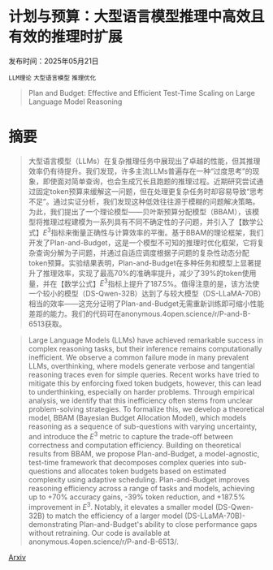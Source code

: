 # 计划与预算：大型语言模型推理中高效且有效的推理时扩展

发布时间：2025年05月21日

`LLM理论` `大型语言模型` `推理优化`

> Plan and Budget: Effective and Efficient Test-Time Scaling on Large Language Model Reasoning

# 摘要

> 大型语言模型（LLMs）在复杂推理任务中展现出了卓越的性能，但其推理效率仍有待提升。我们发现，许多主流LLMs普遍存在一种“过度思考”的现象，即使面对简单查询，也会生成冗长且跑题的推理过程。近期研究尝试通过固定token预算来缓解这一问题，但在处理更复杂任务时却容易导致“思考不足”。通过实证分析，我们发现这种低效往往源于模糊的问题解决策略。为此，我们提出了一个理论模型——贝叶斯预算分配模型（BBAM），该模型将推理过程建模为一系列具有不同不确定性的子问题，并引入了【数学公式】$E^3$指标来衡量正确性与计算效率的平衡。基于BBAM的理论框架，我们开发了Plan-and-Budget，这是一个模型不可知的推理时优化框架，它将复杂查询分解为子问题，并通过自适应调度根据子问题的复杂性动态分配token预算。实验结果表明，Plan-and-Budget在多种任务和模型上显著提升了推理效率，实现了最高70%的准确率提升，减少了39%的token使用量，并在【数学公式】$E^3$指标上提升了187.5%。值得注意的是，该方法使一个较小的模型（DS-Qwen-32B）达到了与较大模型（DS-LLaMA-70B）相当的效率——这充分证明了Plan-and-Budget无需重新训练即可缩小性能差距的能力。我们的代码可在anonymous.4open.science/r/P-and-B-6513获取。

> Large Language Models (LLMs) have achieved remarkable success in complex reasoning tasks, but their inference remains computationally inefficient. We observe a common failure mode in many prevalent LLMs, overthinking, where models generate verbose and tangential reasoning traces even for simple queries. Recent works have tried to mitigate this by enforcing fixed token budgets, however, this can lead to underthinking, especially on harder problems. Through empirical analysis, we identify that this inefficiency often stems from unclear problem-solving strategies. To formalize this, we develop a theoretical model, BBAM (Bayesian Budget Allocation Model), which models reasoning as a sequence of sub-questions with varying uncertainty, and introduce the $E^3$ metric to capture the trade-off between correctness and computation efficiency. Building on theoretical results from BBAM, we propose Plan-and-Budget, a model-agnostic, test-time framework that decomposes complex queries into sub-questions and allocates token budgets based on estimated complexity using adaptive scheduling. Plan-and-Budget improves reasoning efficiency across a range of tasks and models, achieving up to +70% accuracy gains, -39% token reduction, and +187.5% improvement in $E^3$. Notably, it elevates a smaller model (DS-Qwen-32B) to match the efficiency of a larger model (DS-LLaMA-70B)-demonstrating Plan-and-Budget's ability to close performance gaps without retraining. Our code is available at anonymous.4open.science/r/P-and-B-6513/.

[Arxiv](https://arxiv.org/abs/2505.16122)